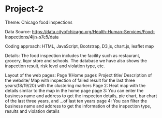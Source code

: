 # Project-2

Theme: Chicago food inspections

Data Source: https://data.cityofchicago.org/Health-Human-Services/Food-Inspections/4ijn-s7e5/data

Coding approach: HTML, JavaScript, Bootstrap, D3.js, chart.js, leaflet map

Details: 
The food inspection includes the facility such as restaurant, grocery, liqor store and schools. 
The database we have also shows the inspection result, risk level and violation type, etc. 

Layout of the web pages:
Page 1(Home page): Project title/ Description of the website/ Map with inspection of failed result for the last three years(18/19/20) with the clustering markers
Page 2: Heat map with the details similar to the map in the home page
page 3: You can enter the business name and address to get the inspecton details, pie chart, bar chart of the last three years, and ...of last ten years
page 4: You can filter the business name and address to get the information of the inspection type, results and violation details

